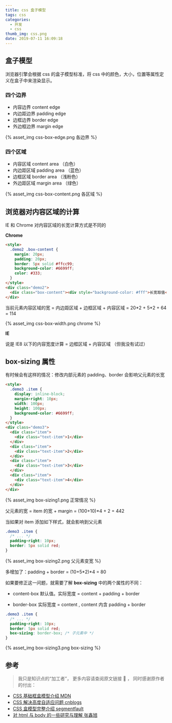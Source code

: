 ```yaml
---
title: css 盒子模型
tags: css
categories:
  - 开发
  - css
thumb_img: css.png
date: 2019-07-11 16:09:18
---
```


## 盒子模型

浏览器引擎会根据 css 的盒子模型标准，将 css 中的颜色，大小，位置等属性定义在盒子中来渲染显示。

### 四个边界

- 内容边界 content edge
- 内边距边界 padding edge
- 边框边界 border edge
- 外边框边界 margin edge

{% asset_img css-box-edge.png 各边界 %}

### 四个区域

- 内容区域 content area （白色）
- 内边距区域 padding area （蓝色）
- 边框区域 border area （浅粉色）
- 外边距区域 margin area （绿色）

{% asset_img css-box-content.png 各区域 %}

## 浏览器对内容区域的计算

IE 和 Chrome 对内容区域的长宽计算方式是不同的

**Chrome**

```html
<style>
  .demo2 .box-content {
    margin: 20px;
    padding: 20px;
    border: 5px solid #ffcc99;
    background-color: #6699ff;
    color: #333;
  }
</style>
<div class="demo2">
  <div class="box-content"><div style="background-color: #fff">长宽取值</div></div>
</div>
```

当前元素内容区域的宽 = 内边距区域 + 边框区域 + 内容区域 = 20\*2 + 5\*2 + 64 = 114

{% asset_img css-box-width.png chrome %}

**IE**

说是 IE8 以下的内容宽度计算 = 边框区域 + 内容区域 （但我没有试过）

## box-sizing 属性

有时候会有这样的情况：修改内部元素的 padding、border 会影响父元素的长宽

```html
<style>
  .demo3 .item {
    display: inline-block;
    margin-right: 10px;
    width: 100px;
    height: 100px;
    background-color: #6699ff;
  }
</style>
<div class="demo3">
  <div class="item">
    <div class="text-item">1</div>
  </div>
  <div class="item">
    <div class="text-item">2</div>
  </div>
  <div class="item">
    <div class="text-item">3</div>
  </div>
  <div class="item">
    <div class="text-item">4</div>
  </div>
</div>
```

{% asset_img box-sizing1.png 正常情况 %}

父元素的宽 = item 的宽 + margin = (100+10)\*4 + 2 = 442

当如果对 item 添加如下样式，就会影响到父元素

```css
.demo3 .item {
  /* ... */
  padding-right: 10px;
  border: 5px solid red;
}
```

{% asset_img box-sizing2.png 父元素变宽 %}

多增加了：padding + border = (10+5\*2)\*4 = 80

如果要修正这一问题，就需要了解 **box-sizing** 中的两个属性的不同：

- content-box
  默认值。实际宽度 = content + padding + border

- border-box
  实际宽度 = content , content 内含 padding + border

```css
.demo3 .item {
  /* ... */
  padding-right: 10px;
  border: 5px solid red;
  box-sizing: border-box; /* 子元素中 */
}
```

{% asset_img box-sizing3.png box-sizing %}

## 参考

> 我只是知识点的“加工者”， 更多内容请查阅原文链接 :thought_balloon: ， 同时感谢原作者的付出：

- [CSS 基础框盒模型介绍 MDN](https://developer.mozilla.org/zh-CN/docs/Web/CSS/CSS_Box_Model/Introduction_to_the_CSS_box_model)
- [CSS 解决高度自适应问题 cnblogs](https://www.cnblogs.com/zhujl/archive/2012/03/20/2408976.html)
- [CSS 盒模型完整介绍 segmentfault](https://segmentfault.com/a/1190000013069516)
- [对 html 与 body 的一些研究与理解 张鑫旭](https://www.zhangxinxu.com/wordpress/2009/09/%E5%AF%B9html%E4%B8%8Ebody%E7%9A%84%E4%B8%80%E4%BA%9B%E7%A0%94%E7%A9%B6%E4%B8%8E%E7%90%86%E8%A7%A3/)
